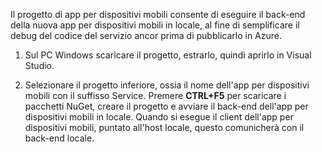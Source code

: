 

Il progetto di app per dispositivi mobili consente di eseguire il back-end della nuova app per dispositivi mobili in locale, al fine di semplificare il debug del codice del servizio ancor prima di pubblicarlo in Azure.

1. Sul PC Windows scaricare il progetto, estrarlo, quindi aprirlo in Visual Studio.

2. Selezionare il progetto inferiore, ossia il nome dell'app per dispositivi mobili con il suffisso Service. Premere **CTRL+F5** per scaricare i pacchetti NuGet, creare il progetto e avviare il back-end dell'app per dispositivi mobili in locale. Quando si esegue il client dell'app per dispositivi mobili, puntato all'host locale, questo comunicherà con il back-end locale.

<!---HONumber=Oct15_HO3-->